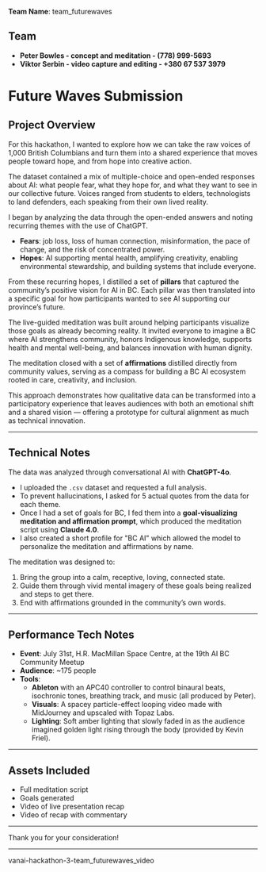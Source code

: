 **Team Name**: team_futurewaves

## Team
- **Peter Bowles - concept and meditation - (778) 999-5693**
- **Viktor Serbin - video capture and editing - +380 67 537 3979**

# Future Waves Submission

## Project Overview
For this hackathon, I wanted to explore how we can take the raw voices of 1,000 British Columbians and turn them into a shared experience that moves people toward hope, and from hope into creative action.  

The dataset contained a mix of multiple-choice and open-ended responses about AI: what people fear, what they hope for, and what they want to see in our collective future. Voices ranged from students to elders, technologists to land defenders, each speaking from their own lived reality.  

I began by analyzing the data through the open-ended answers and noting recurring themes with the use of ChatGPT.  

- **Fears**: job loss, loss of human connection, misinformation, the pace of change, and the risk of concentrated power.  
- **Hopes**: AI supporting mental health, amplifying creativity, enabling environmental stewardship, and building systems that include everyone.  

From these recurring hopes, I distilled a set of **pillars** that captured the community’s positive vision for AI in BC. Each pillar was then translated into a specific goal for how participants wanted to see AI supporting our province’s future.  

The live-guided meditation was built around helping participants visualize those goals as already becoming reality. It invited everyone to imagine a BC where AI strengthens community, honors Indigenous knowledge, supports health and mental well-being, and balances innovation with human dignity.  

The meditation closed with a set of **affirmations** distilled directly from community values, serving as a compass for building a BC AI ecosystem rooted in care, creativity, and inclusion.  

This approach demonstrates how qualitative data can be transformed into a participatory experience that leaves audiences with both an emotional shift and a shared vision — offering a prototype for cultural alignment as much as technical innovation.  

---

## Technical Notes
The data was analyzed through conversational AI with **ChatGPT-4o**.  

- I uploaded the `.csv` dataset and requested a full analysis.  
- To prevent hallucinations, I asked for 5 actual quotes from the data for each theme.  
- Once I had a set of goals for BC, I fed them into a **goal-visualizing meditation and affirmation prompt**, which produced the meditation script using **Claude 4.0**.  
- I also created a short profile for "BC AI" which allowed the model to personalize the meditation and affirmations by name.  

The meditation was designed to:  
1. Bring the group into a calm, receptive, loving, connected state.  
2. Guide them through vivid mental imagery of these goals being realized and steps to get there.  
3. End with affirmations grounded in the community’s own words.  

---

## Performance Tech Notes
- **Event**: July 31st, H.R. MacMillan Space Centre, at the 19th AI BC Community Meetup  
- **Audience**: ~175 people  
- **Tools**:  
  - **Ableton** with an APC40 controller to control binaural beats, isochronic tones, breathing track, and music (all produced by Peter).  
  - **Visuals**: A spacey particle-effect looping video made with MidJourney and upscaled with Topaz Labs.  
  - **Lighting**: Soft amber lighting that slowly faded in as the audience imagined golden light rising through the body (provided by Kevin Friel).  

---

## Assets Included
- Full meditation script  
- Goals generated  
- Video of live presentation recap  
- Video of recap with commentary  

---

Thank you for your consideration!


---

vanai-hackathon-3-team_futurewaves_video


